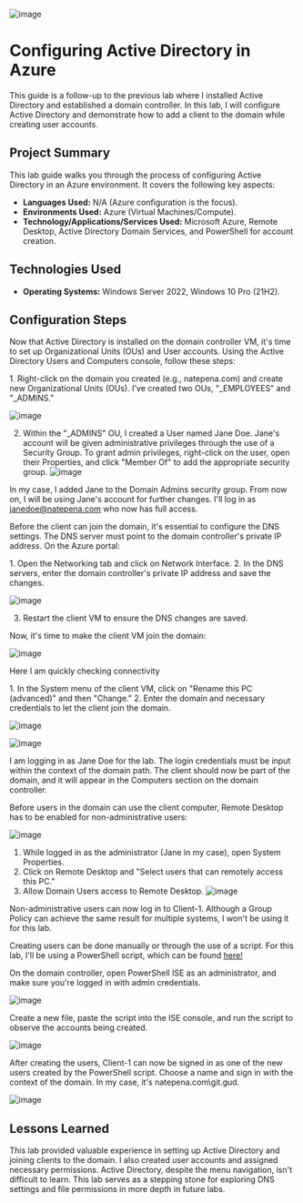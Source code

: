 ![image](https://github.com/itnatepena/configure-ad/assets/147539410/fdd80f20-2b7b-4840-9563-3f091bb7870c)

<h1>Configuring Active Directory in Azure</h1>
This guide is a follow-up to the previous lab where I installed Active Directory and established a domain controller. In this lab, I will configure Active Directory and demonstrate how to add a client to the domain while creating user accounts.

## Project Summary

This lab guide walks you through the process of configuring Active Directory in an Azure environment. It covers the following key aspects:

- **Languages Used:** N/A (Azure configuration is the focus).
- **Environments Used:** Azure (Virtual Machines/Compute).
- **Technology/Applications/Services Used:** Microsoft Azure, Remote Desktop, Active Directory Domain Services, and PowerShell for account creation.

## Technologies Used

- **Operating Systems:** Windows Server 2022, Windows 10 Pro (21H2).

<h2>Configuration Steps</h2>

<p>
Now that Active Directory is installed on the domain controller VM, it's time to set up Organizational Units (OUs) and User accounts. Using the Active Directory Users and Computers console, follow these steps:
</p>

<p>
1. Right-click on the domain you created (e.g., natepena.com) and create new Organizational Units (OUs). I've created two OUs, "_EMPLOYEES" and "_ADMINS."
  
![image](https://github.com/itnatepena/configure-ad/assets/147539410/8b2567a2-3ac9-4d2f-8be9-cbfffd089634)

2. Within the "_ADMINS" OU, I created a User named Jane Doe. Jane's account will be given administrative privileges through the use of a Security Group. To grant admin privileges, right-click on the user, open their Properties, and click "Member Of" to add the appropriate security group. 
![image](https://github.com/itnatepena/configure-ad/assets/147539410/a1cef736-9436-4717-9900-e584f80bc169)

In my case, I added Jane to the Domain Admins security group. From now on, I will be using Jane's account for further changes. I'll log in as janedoe@natepena.com who now has full access.
</p>

<p>
Before the client can join the domain, it's essential to configure the DNS settings. The DNS server must point to the domain controller's private IP address. On the Azure portal:
</p>

<p>
1. Open the Networking tab and click on Network Interface.
2. In the DNS servers, enter the domain controller's private IP address and save the changes.
  
![image](https://github.com/itnatepena/configure-ad/assets/147539410/e9e01aa3-4323-442e-b956-413cba0bddf9)

3. Restart the client VM to ensure the DNS changes are saved.
</p>

<p>
Now, it's time to make the client VM join the domain:
</p>

![image](https://github.com/itnatepena/configure-ad/assets/147539410/05c3d8b6-2e5c-45ed-8ffe-fb669a531ead)
<p>Here I am quickly checking connectivity</p>

<p>
1. In the System menu of the client VM, click on "Rename this PC (advanced)" and then "Change."
2. Enter the domain and necessary credentials to let the client join the domain. 
  
![image](https://github.com/itnatepena/configure-ad/assets/147539410/0f6fb398-2a63-48fd-b5e2-16394b2db824)

![image](https://github.com/itnatepena/configure-ad/assets/147539410/4ee836bd-d206-4927-8529-9c6ea7de85a5)


I am logging in as Jane Doe for the lab. The login credentials must be input within the context of the domain path. The client should now be part of the domain, and it will appear in the Computers section on the domain controller.
</p>

<p>
Before users in the domain can use the client computer, Remote Desktop has to be enabled for non-administrative users:
</p>

<p>
  
![image](https://github.com/itnatepena/configure-ad/assets/147539410/eb71dbe0-cd0a-406c-9249-160e409de35e)

1. While logged in as the administrator (Jane in my case), open System Properties.
2. Click on Remote Desktop and "Select users that can remotely access this PC."
3. Allow Domain Users access to Remote Desktop.
![image](https://github.com/itnatepena/configure-ad/assets/147539410/47e8cf50-d240-45fa-9d38-f17c29a433c4)

 Non-administrative users can now log in to Client-1. Although a Group Policy can achieve the same result for multiple systems, I won't be using it for this lab.
</p>

<p>
Creating users can be done manually or through the use of a script. For this lab, I'll be using a PowerShell script, which can be found <a href="https://github.com/AsiaPonder001/BunchofUsers/blob/main/README.md?plain=1">here!</a>
</p>

<p>
On the domain controller, open PowerShell ISE as an administrator, and make sure you're logged in with admin credentials.
  
![image](https://github.com/itnatepena/configure-ad/assets/147539410/e3f923fb-42c0-4746-9b51-3c3f346f2b0c)

 Create a new file, paste the script into the ISE console, and run the script to observe the accounts being created.

![image](https://github.com/itnatepena/configure-ad/assets/147539410/9d6b076f-ac4c-4797-8ce0-494eedb0f60a)

</p>

<p>
After creating the users, Client-1 can now be signed in as one of the new users created by the PowerShell script. Choose a name and sign in with the context of the domain. In my case, it's natepena.com\git.gud.

![image](https://github.com/itnatepena/configure-ad/assets/147539410/f44be764-828b-4ab7-ad1f-eee1a71cc7a2)

</p>

<h2>Lessons Learned</h2>

This lab provided valuable experience in setting up Active Directory and joining clients to the domain. I also created user accounts and assigned necessary permissions. Active Directory, despite the menu navigation, isn't difficult to learn. This lab serves as a stepping stone for exploring DNS settings and file permissions in more depth in future labs.

